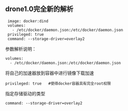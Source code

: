 ## drone1.0完全新的解析

     image: docker:dind
     volumes:
       - /etc/docker/daemon.json:/etc/docker/daemon.json
     privileged: true
     command: --storage-driver=overlay2


参数解析说明：

    volumes:
      - /etc/docker/daemon.json:/etc/docker/daemon.json

将自己的加速器放到容器中进行镜像下载加速

    privileged: true   #使得docker容器具有完全root权限

指定存储驱动的类型

    command: --storage-driver=overlay2
